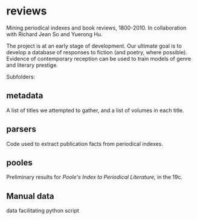 reviews
=======

Mining periodical indexes and book reviews, 1800-2010. In collaboration with Richard Jean So and Yuerong Hu.

The project is at an early stage of development. Our ultimate goal is to develop a database of responses to fiction (and poetry, where possible). Evidence of contemporary reception can be used to train models of genre and literary prestige.

Subfolders:

metadata
--------

A list of titles we attempted to gather, and a list of volumes in each title.

parsers
-------

Code used to extract publication facts from periodical indexes.

pooles
------

Preliminary results for *Poole's Index to Periodical Literature,* in the 19c.

Manual data
------

data facilitating python script
